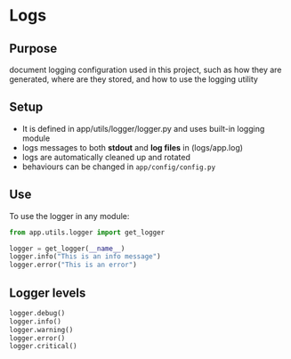 # Logs

## Purpose
document logging configuration used in this project, such as how they are generated, where are they stored,
and how to use the logging utility

## Setup
- It is defined in app/utils/logger/logger.py and uses built-in logging module
- logs messages to both **stdout** and **log files** in (logs/app.log)
- logs are automatically cleaned up and rotated
- behaviours can be changed in `app/config/config.py`

## Use
To use the logger in any module:
```python
from app.utils.logger import get_logger

logger = get_logger(__name__)
logger.info("This is an info message")
logger.error("This is an error")
```

## Logger levels
```python
logger.debug()
logger.info()
logger.warning()
logger.error()
logger.critical()
```